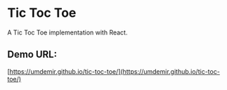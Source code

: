 # Tic Toc Toe

A Tic Toc Toe implementation with React.

## Demo URL: 

[https://umdemir.github.io/tic-toc-toe/](https://umdemir.github.io/tic-toc-toe/)

